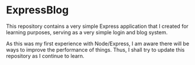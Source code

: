 # ExpressBlog

This repository contains a very simple Express application that I created for learning purposes, serving as a very simple login and blog system.

As this was my first experience with Node/Express, I am aware there will be ways to improve the performance of things. Thus, I shall try to update this repository as I continue to learn.